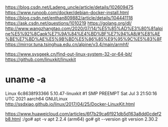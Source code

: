 https://blog.csdn.net/Ladeng_uncle/article/details/102609475
https://www.runoob.com/docker/debian-docker-install.html
https://blog.csdn.net/enthan809882/article/details/104441118
https://ask.csdn.net/questions/1010219
https://golang.org/dl/
http://www.wangzhangtao.com/2020/07/14/%E5%85%AD%E3%80%81alpine%E5%92%8Capk%E7%9A%84%E4%BD%BF%E7%94%A8/#%E8%AE%BE%E7%BD%AE%E5%9B%BD%E5%86%85%E9%95%9C%E5%83%8F
https://mirror.tuna.tsinghua.edu.cn/alpine/v3.4/main/armhf/

https://www.sysgeek.cn/find-out-linux-system-32-or-64-bit/
https://github.com/linuxkit/linuxkit
# uname -a
Linux 6c8638f93366 5.10.47-linuxkit #1 SMP PREEMPT Sat Jul 3 21:50:16 UTC 2021 aarch64 GNU/Linux
http://ssdxiao.github.io/linux/2017/04/25/Docker-LinuxKit.html

https://www.huaweicloud.com/articles/6f7b29ca6f921db5d163a8dd0cdef2b8.html
:/go# apt -v
apt 2.2.4 (arm64)
go# git --version
git version 2.30.2
